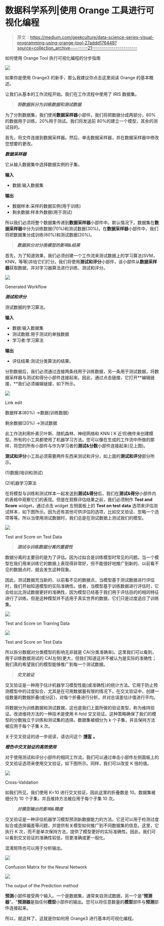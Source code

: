 # 数据科学系列|使用 Orange 工具进行可视化编程

> 原文：<https://medium.com/geekculture/data-science-series-visual-programming-using-orange-tool-27addd176448?source=collection_archive---------21----------------------->

如何使用 Orange Tool 执行可视化编程的分步指南

![](img/51aed1db1ec8cff66bdfb7c4371e4700.png)

如果你是使用 Orange3 的新手，那么我建议你点击这里阅读 Orange 的基本概述。

让我们从基本的工作流程开始。我们在工作流程中使用了 IRIS 数据集。

> ***将数据拆分为训练数据和测试数据***

为了分割数据集，我们使用**数据采样器**小部件。我们将把数据分成两部分，80%的数据用于训练，20%用于测试。我们将发送前 80%的建立一个模型，其余的测试目的。

首先，将文件连接到数据采样器。然后，单击数据采样器，并在数据采样器中修改您想要的更改。

***数据采样器***

它从输入数据集中选择数据实例的子集。

**输入**

*   数据:输入数据集

**输出**

*   数据样本:采样的数据实例(用于训练)
*   剩余数据:样本外数据(用于测试)

所以我们必须将整个数据集传递到**数据采样器**小部件中。默认情况下，数据集在**数据采样器**中分为训练数据(70%)和测试数据(30%)。在**数据采样器**小部件中，我们将把数据集分成训练(80%)和测试数据(20%)。

> ***数据拆分对分类模型的影响&结果***

首先，为了知道效果，我们必须创建一个工作流来测试数据上的学习算法(SVM，KNN，等等)并给它们打分。我们将使用**测试和评分**小部件，该小部件从**数据采样器**获取数据，并对学习器算法进行训练、测试和评分。

![](img/03788f31730cd24de793415838abd441.png)

Generated Workflow

***测试和评分***

测试数据的学习算法。

**输入**

*   数据:输入数据集
*   测试数据:用于测试的单独数据
*   学习者:学习算法

**输出**

*   评估结果:测试分类算法的结果。

分割数据后，我们必须通过连接两条线用于训练数据，另一条用于测试数据，将数据采样器与测试和得分小部件连接起来。因此，通过点击链接，它打开**编辑链接，**我们必须编辑链接，如下所示。

![](img/ab0ca467674004d9c6ea06fdf1e31e1a.png)

Link edit

数据样本(80%) ->数据(训练数据)

剩余数据(20%) ->测试数据

此工作流利用朴素贝叶斯、随机森林、神经网络和 KNN ( K 近邻)微件来创建模型。所有的小工具都使用了机器学习方法。您可以像在生成的工作流中所做的那样，将您的所有小部件与作为学习者的**测试&分数**小部件连接起来(见上图)。

**测试和评分**小工具必须需要两件东西来测试和评分，如上面的**测试和评分**部分所示。

(1)数据(培训和测试)

(2)机器学习算法

在将模型与训练和测试样本一起发送到**测试&得分**后，我们在**测试&得分**小部件内的表格中观察它们的表现。但是在观察评估结果之前，我们必须制作 **Test and Score** widget，通过点击 widget 左侧面板上的 **Test on test data** 选项来评估测试样本，如下图所示。因为还有其他可供评估的选项，比如交叉验证、忽略一个选项等等。所以当使用测试数据时，我们总是在测试数据上测试我们的模型。

![](img/3601dc9ccd416c839ea7cf404b81d6eb.png)

Test and Score on Test Data

> ***测试与训练数据分离的重要性***

数据分离的主要目的是为了评估。因为过拟合是训练模型时常见的问题。当一个模型在我们用来训练它的数据上表现得非常好，但不能很好地推广到新的、以前看不见的数据点时，就会发生这种现象。

因此，测试数据充当新的、以前看不见的数据点，当模型基于测试数据进行评估时，我们开始知道模型的实际准确性。或者，当模型基于训练数据进行评估时，它会给出比测试数据更好的准确性，因为模型已经基于我们用于评估目的的相同特征进行了训练。但是这种模型并不适用于真实世界的数据，它们只是过度适应了训练集。

![](img/52548646e88fb941a12bc516ac32fd65.png)

Test and Score on Training Data

![](img/37b42979bcc8fd613161bf59b04fc2aa.png)

Test and Score on Test Data

所以拆分数据对分类模型的影响无非就是 CA(分类准确率)。这里我们可以看到，用于训练数据测试的 CA(左侧)更大，但我们知道这并不被认为是实际的准确性；我们真的希望我们的模型能够推广到每一个测试数据。

> ***交叉验证***

交叉验证是一种用于估计机器学习模型性能(或准确性)的统计方法。它用于防止预测模型中的过度拟合，尤其是在可用数据量有限的情况下。在交叉验证中，创建一组数量的数据折叠(或分区)，对每个折叠进行分析，并对总误差估计值进行平均。

将数据分为训练数据和测试数据，这也是我们上面所做的验证类型，称为维持验证。改进维持方法的一种技术是使用 K-fold 交叉验证。这种策略确保了我们的模型的分数独立于训练和测试集的选择。数据集被细分为 k 个子集，并且保持方法被应用于每个子集 k 次。

关于交叉验证的进一步阅读，请访问这个 [**博客**](https://www.mygreatlearning.com/blog/cross-validation/) **。**

***橙色中交叉验证的高效使用***

对于使用测试和评分小部件的相同工作流，我们可以通过单击小部件左侧面板上的交叉验证选项来使用交叉验证，如下图所示。同样，我们可以改变 K 倍的值。

![](img/f8526a2055129375bfef34b221c61cc2.png)

Cross-Validation

如我们所见，我们使用 K=10 进行交叉验证，因此这里的折叠数是 10。数据集被细分为 10 个子集，并且维持方法被应用于每个子集 10 次。

> ***对模型输出的影响&精度***

交叉验证是一种评估机器学习模型预测新数据能力的方法。它还可以用于检测过度拟合或选择偏差等问题，并提供有关模型如何推广到不同数据集的信息。这里，它执行 K 次，而不是单次保持方法，提供了模型更好的实际准确性。因此，我们可以看到交叉验证的准确性较低，但更准确或更一般化。

混淆矩阵也可以用于分析输出。

![](img/0a3bd3f619d81139c7311d5b310d558f.png)

Confusion Matrix for the Neural Network

![](img/9f1aa31af50746562c65d07dd85c3e22.png)

The output of the Prediction method

**预测**小部件接受两个输入。一个是数据集，通常来自测试数据，另一个是“**预测器**”。"**预测器**是指任何**模型**小部件的输出。您可以将任意数量的**模型**部件与**预测**部件连接起来。

所以，就这样了。这就是你如何用 Orange3 进行基本的可视化编程。
